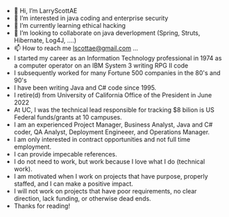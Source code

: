 - 👋 Hi, I’m LarryScottAE
- 👀 I’m interested in java coding and enterprise security
- 🌱 I’m currently learning ethical hacking
- 💞️ I’m looking to collaborate on java deverlopment (Spring, Struts, Hibernate, Log4J, ....)
- 📫 How to reach me lscottae@gmail.com ...
- I started my career as an Information Technology professional in 1974 as a computer operator on an IBM System 3 writing RPG II code
- I subsequently worked for many Fortune 500 companies in the 80's and 90's
- I have been writing Java and C# code since 1995. 
- I retire(d) from University of California Office of the President in June 2022
- At UC, I was the technical lead responsible for tracking $8 bilion is US Federal funds/grants at 10 campuses.
- I am an experienced Project Manager, Business Analyst, Java and C# coder, QA Analyst, Deployment Engineeer, and Operations Manager. 
- I am only interested in contract opportunities and not full time employment. 
- I can provide impecable references. 
- I do not need to work, but work because I love what I do (technical work). 
- I am motivated when I work on projects that have purpose, properly staffed, and I can make a positive impact. 
- I will not work on projects that have poor requirements, no clear direction, lack funding, or otherwise dead ends. 
- Thanks for reading!

<!---
LarryScottAE/LarryScottAE is a ✨ special ✨ repository because its `README.md` (this file) appears on your GitHub profile.
You can click the Preview link to take a look at your changes.
--->
